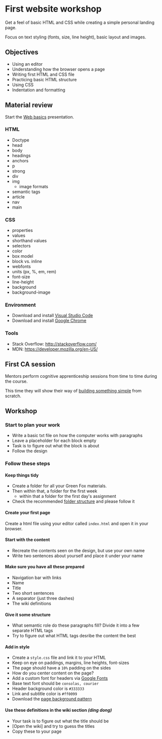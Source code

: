 # First website workshop

Get a feel of basic HTML and CSS while creating a simple personal landing page.

Focus on text styling (fonts, size, line height), basic layout and images.

## Objectives
 - Using an editor
 - Understanding how the browser opens a page
 - Writing first HTML and CSS file
 - Practicing basic HTML structure
 - Using CSS
 - Indentation and formatting

## Material review

Start the [Web basics](https://docs.google.com/presentation/d/1xzn3PqVKyysVTnL48t3FmDc9-NapYVzMBxz5c_HR_5o/edit#slide=id.p) presentation.

### HTML
 - Doctype
 - head
 - body
 - headings
 - anchors
 - p
 - strong
 - div
 - img
    - image formats
 - semantic tags
 - article
 - nav
 - main

### CSS
 - properties
 - values
 - shorthand values
 - selectors
 - color
 - box model
 - block vs. inline
 - webfonts
 - units (px, %, em, rem)
 - font-size
 - line-height
 - background
 - background-image

### Environment
 - Download and install [Visual Studio Code](https://code.visualstudio.com/)
 - Download and install [Google Chrome](https://www.google.com/chrome)

### Tools
 - Stack Overflow: http://stackoverflow.com/
 - MDN: https://developer.mozilla.org/en-US/

## First CA session

Mentors perform cognitive apprenticeship sessions from time to time during the course. 

This time they will show their way of [building something simple](workshop) from scratch.

## Workshop

### Start to plan your work

 - Write a basic txt file on how the computer works with paragraphs
 - Leave a placeholder for each block empty
 - Task is to figure out what the block is about
 - Follow the design

### Follow these steps

#### Keep things tidy
 - Create a folder for all your Green Fox materials. 
 - Then within that, a folder for the first week
    - within that a folder for the first day's assignment
 - Check the recommended [folder structure](https://github.com/greenfox-academy/definitions/blob/master/github-usage.md#folder-structure) and please follow it

#### Create your first page
Create a html file using your editor called `index.html` and open it in your browser.

#### Start with the content
 - Recreate the contents seen on the design, but use your own name
 - Write two sentences about yourself and place it under your name

#### Make sure you have all these prepared
 - Navigation bar with links
 - Name
 - Title
 - Two short sentences
 - A separator (just three dashes)
 - The wiki definitions

#### Give it some structure
 - What semantic role do these paragraphs fill? Divide it into a few separate HTML tags
 - Try to figure out what HTML tags desribe the content the best

#### Add in style
 - Create a `style.css` file and link it to your HTML
 - Keep on eye on paddings, margins, line heights, font-sizes
 - The page should have a `10%` padding on the sides
 - How do you center content on the page?
 - Add a custom font for headers via [Google Fonts](https://www.google.com/fonts#UsePlace:use/Collection:Lato|Merriweather)
 - Base text font should be `consolas, courier`
 - Header background color is `#333333`
 - Link and subtitle color is `#ff0099`
 - Download the [page background pattern](https://www.toptal.com/designers/subtlepatterns/topography/)

#### Use these definitions in the wiki section _(ding dong)_
 - Your task is to figure out what the title should be
 - [Open the wiki] and try to guess the titles
 - Copy these to your page

